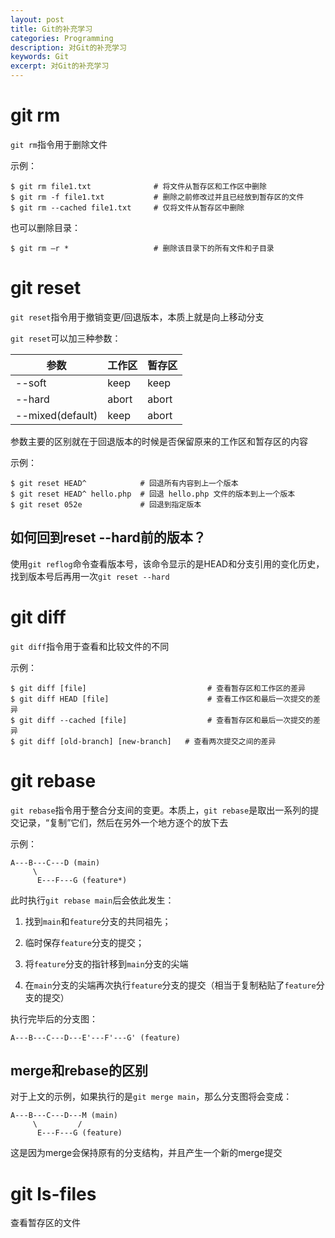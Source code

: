 ```yaml
---
layout: post
title: Git的补充学习
categories: Programming
description: 对Git的补充学习
keywords: Git
excerpt: 对Git的补充学习
---
```


# git rm
`git rm`指令用于删除文件

示例：

```
$ git rm file1.txt              # 将文件从暂存区和工作区中删除  
$ git rm -f file1.txt           # 删除之前修改过并且已经放到暂存区的文件  
$ git rm --cached file1.txt     # 仅将文件从暂存区中删除
```
也可以删除目录：
```
$ git rm –r *                   # 删除该目录下的所有文件和子目录
```

# git reset
`git reset`指令用于撤销变更/回退版本，本质上就是向上移动分支

`git reset`可以加三种参数：

|参数| 工作区 | 暂存区 |
|----------|----------|----------|
| --soft    | keep  | keep |
| --hard   | abort   | abort   |
| --mixed(default)    | keep   | abort  |

参数主要的区别就在于回退版本的时候是否保留原来的工作区和暂存区的内容

示例：

```
$ git reset HEAD^            # 回退所有内容到上一个版本  
$ git reset HEAD^ hello.php  # 回退 hello.php 文件的版本到上一个版本  
$ git reset 052e             # 回退到指定版本
```

## 如何回到reset --hard前的版本？
使用`git reflog`命令查看版本号，该命令显示的是HEAD和分支引用的变化历史，找到版本号后再用一次`git reset --hard`


# git diff
`git diff`指令用于查看和比较文件的不同

示例：
```
$ git diff [file]                           # 查看暂存区和工作区的差异  
$ git diff HEAD [file]                      # 查看工作区和最后一次提交的差异
$ git diff --cached [file]                  # 查看暂存区和最后一次提交的差异
$ git diff [old-branch] [new-branch]   # 查看两次提交之间的差异
```

# git rebase
`git rebase`指令用于整合分支间的变更。本质上，`git rebase`是取出一系列的提交记录，“复制”它们，然后在另外一个地方逐个的放下去

示例：
```
A---B---C---D (main)
     \
      E---F---G (feature*)
```
此时执行`git rebase main`后会依此发生：

1. 找到`main`和`feature`分支的共同祖先；

2. 临时保存`feature`分支的提交；

3. 将`feature`分支的指针移到`main`分支的尖端

4. 在`main`分支的尖端再次执行`feature`分支的提交（相当于复制粘贴了`feature`分支的提交）

执行完毕后的分支图：
```
A---B---C---D---E'---F'---G' (feature)
```


## merge和rebase的区别
对于上文的示例，如果执行的是`git merge main`，那么分支图将会变成：
```
A---B---C---D---M (main)
     \         /
      E---F---G (feature)
```
这是因为merge会保持原有的分支结构，并且产生一个新的merge提交


# git ls-files
查看暂存区的文件